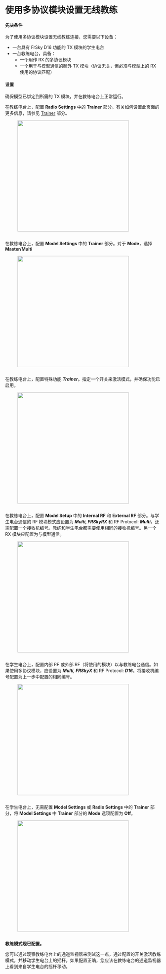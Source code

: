 # 使用多协议模块设置无线教练

#### 先决条件

为了使用多协议模块设置无线教练连接，您需要以下设备：

* 一台具有 FrSky D16 功能的 TX 模块的学生电台
* 一台教练电台，具备：  
  * 一个用作 RX 的多协议模块
  * 一个用于与模型通信的额外 TX 模块（协议无关，但必须与模型上的 RX 使用的协议匹配）

#### 设置

确保模型已绑定到所需的 TX 模块，并在教练电台上正常运行。

在教练电台上，配置 **Radio Settings** 中的 **Trainer** 部分。有关如何设置此页面的更多信息，请参见 [Trainer](../color-radios/radio-settings/trainer.md) 部分。

<div>

<figure><img src="https://edgetx-static.zkl2333.com/mpmt1.png" alt="" width="360"><figcaption></figcaption></figure>

 

<figure><img src="https://edgetx-static.zkl2333.com/mpmt7.png" alt=""><figcaption></figcaption></figure>

</div>

在教练电台上，配置 **Model Settings** 中的 **Trainer** 部分。对于 **Mode**，选择 **Master/Multi**

<div>

<figure><img src="https://edgetx-static.zkl2333.com/mpmt2.png" alt="" width="360"><figcaption></figcaption></figure>

 

<figure><img src="https://edgetx-static.zkl2333.com/mpmt8.png" alt=""><figcaption></figcaption></figure>

</div>

在教练电台上，配置特殊功能 _**Trainer**_。指定一个开关来激活模式，并确保功能已启用。

<div>

<figure><img src="https://edgetx-static.zkl2333.com/mpmt3.png" alt="" width="360"><figcaption></figcaption></figure>

 

<figure><img src="https://edgetx-static.zkl2333.com/mpmt9.png" alt=""><figcaption></figcaption></figure>

</div>

在教练电台上，配置 **Model Setup** 中的 **Internal RF** 和 **External RF** 部分。与学生电台通信的 RF 模块模式应设置为 _**Multi, FRSkyRX**_ 和 RF Protocol: _**Multi**_。还需配置一个接收机编号。教练和学生电台都需要使用相同的接收机编号。另一个 RX 模块应配置为与模型通信。

<div>

<figure><img src="https://edgetx-static.zkl2333.com/mpmt4.png" alt="" width="360"><figcaption></figcaption></figure>

 

<figure><img src="https://edgetx-static.zkl2333.com/mpmt10.png" alt=""><figcaption></figcaption></figure>

</div>

在学生电台上，配置内部 RF 或外部 RF（将使用的模块）以与教练电台通信。如果使用多协议模块，应设置为 _**Multi, FRSkyX**_ 和 RF Protocol: _**D16**_。将接收机编号配置为上一步中配置的相同编号。

<div>

<figure><img src="https://edgetx-static.zkl2333.com/mpmt5.png" alt="" width="360"><figcaption></figcaption></figure>

 

<figure><img src="https://edgetx-static.zkl2333.com/mpmt11.png" alt=""><figcaption></figcaption></figure>

</div>

在学生电台上，无需配置 **Model Settings** 或 **Radio Settings** 中的 **Trainer** 部分，将 **Model Settings** 中 **Trainer** 部分的 **Mode** 选项配置为 **Off**。

<div>

<figure><img src="https://edgetx-static.zkl2333.com/mpmt6 (2).png" alt="" width="360"><figcaption></figcaption></figure>

 

<figure><img src="https://edgetx-static.zkl2333.com/mpmt12.png" alt=""><figcaption></figcaption></figure>

</div>

**教练模式现已配置。**

您可以通过观察教练电台上的通道监视器来测试这一点，通过配置的开关激活教练模式，并移动学生电台上的摇杆。如果配置正确，您应该在教练电台的通道监视器上看到来自学生电台的摇杆移动。